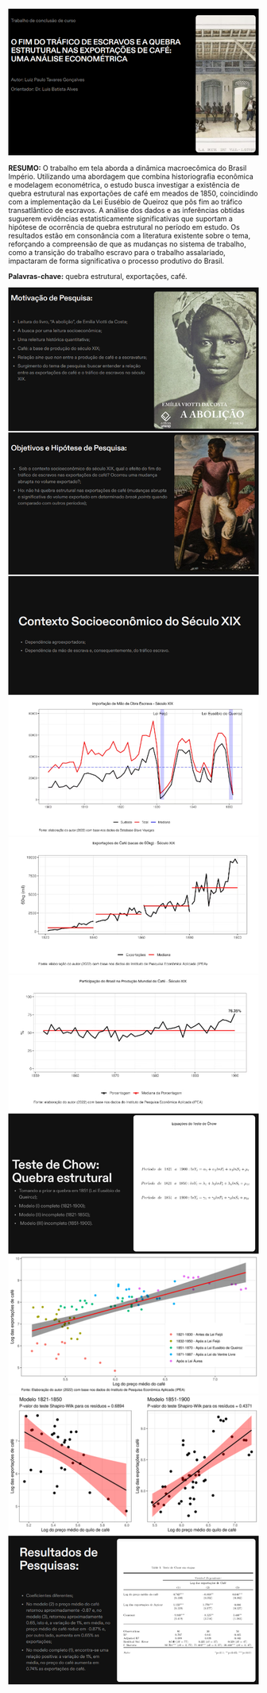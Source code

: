 ![Slide_01](Imagens_Slides/Slides/01.png)

**RESUMO:** O trabalho em tela aborda a dinâmica macroecômica do Brasil Império.
Utilizando uma abordagem que combina historiografia econômica e modelagem
econométrica, o estudo busca investigar a existência de quebra estrutural nas exportações de
café em meados de 1850, coincidindo com a implementação da Lei Eusébio de Queiroz que
pôs fim ao tráfico transatlântico de escravos. A análise dos dados e as inferências obtidas
suguerem evidências estatisticamente significativas que suportam a hipótese de ocorrência de
quebra estrutural no período em estudo. Os resultados estão em consonância com a literatura
existente sobre o tema, reforçando a compreensão de que as mudanças no sistema de trabalho,
como a transição do trabalho escravo para o trabalho assalariado, impactaram de forma
significativa o processo produtivo do Brasil.

**Palavras-chave:** quebra estrutural, exportações, café.


![Slide_01](Imagens_Slides/Slides/02.png)
![Slide_01](Imagens_Slides/Slides/03.png)
![Slide_01](Imagens_Slides/Slides/04.png)
![Slide_01](Imagens_Slides/Slides/05.png)
![Slide_01](Imagens_Slides/Slides/06.png)
![Slide_01](Imagens_Slides/Slides/07.png)
![Slide_01](Imagens_Slides/Slides/08.png)
![Slide_01](Imagens_Slides/Slides/09.png)
![Slide_01](Imagens_Slides/Slides/10.png)
![Slide_01](Imagens_Slides/Slides/11.png)
